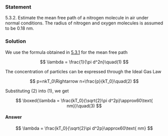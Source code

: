 ###  Statement

$5.3.2.$ Estimate the mean free path of a nitrogen molecule in air under normal conditions. The radius of nitrogen and oxygen molecules is assumed to be $0.18 \text{ nm}$.

### Solution

We use the formula obtained in [5.3.1](../5.3.1) for the mean free path

$$
\lambda = \frac{1}{\pi d^2n}\quad(1)
$$

The concentration of particles can be expressed through the Ideal Gas Law

$$
p=nkT_0\Rightarrow n=\frac{p}{kT_0}\quad(2)
$$

Substituting $(2)$ into $(1)$, we get

$$
\boxed{\lambda = \frac{kT_0}{\sqrt{2}\pi d^2p}\approx60\text{ nm}}\quad(3)
$$

#### Answer

$$
\lambda = \frac{kT_0}{\sqrt{2}\pi d^2p}\approx60\text{ nm}
$$
